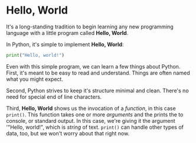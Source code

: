 # Hello, World

It's a long-standing tradition to begin learning any new programming language with a little program called **Hello, World**. 

In Python, it's simple to implement **Hello, World**:

```python
print("Hello, world!")
```

Even with this simple program, we can learn a few things about Python. First, it's meant to be easy to read and understand. Things are often named what you might expect.

Second, Python strives to keep it's structure minimal and clean. There's no need for special end of line characters.

Third, **Hello, World** shows us the invocation of a *function*, in this case `print()`. This function takes one or more *arguments* and the prints the to console, or standard output. In this case, we're giving it the argument '"Hello, world!", which is *string* of text. `print()` can handle other types of data, too, but we won't worry about that right now.